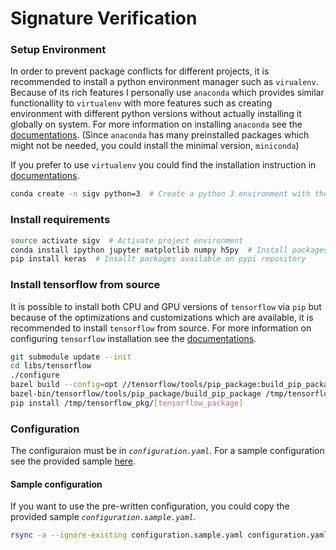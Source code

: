 Signature Verification
===

### Setup Environment
In order to prevent package conflicts for different projects, it is recommended to install a python environment manager 
such as `virualenv`. Because of its rich features I personally use `anaconda` which provides similar functionallity to 
`virtualenv` with more features such as creating environment with different python versions without actually installing 
it globally on system. For more information on installing `anaconda` see the [documentations][anaconda-doc]. (Since 
`anaconda` has many preinstalled packages which might not be needed, you could install the minimal version, `miniconda`)

If you prefer to use `virtualenv` you could find the installation instruction in [documentations][virtualenv-doc].

```bash
conda create -n sigv python=3  # Create a python 3 environment with the name of sigv
```

### Install requirements

```bash
source activate sigv  # Activate project environment
conda install ipython jupyter matplotlib numpy h5py  # Install packages available on conda repository
pip install keras  # Insallt packages available on pypi repository
```

### Install tensorflow from source
It is possible to install both CPU and GPU versions of `tensorflow` via `pip` but because of the optimizations and 
customizations which are available, it is recommended to install `tensorflow` from source. For more information on 
configuring `tensorflow` installation see the [documentations][tf-doc].

```bash
git submodule update --init
cd libs/tensorflow
./configure
bazel build --config=opt //tensorflow/tools/pip_package:build_pip_package
bazel-bin/tensorflow/tools/pip_package/build_pip_package /tmp/tensorflow_pkg
pip install /tmp/tensorflow_pkg/[tensorflow_package] 
```

### Configuration
The configuraion must be in _`configuration.yaml`_. For a sample configuration see the provided sample [here][sample-config]. 

#### Sample configuration
If you want to use the pre-written configuration, you could copy the provided sample _`configuration.sample.yaml`_.  

```bash
rsync -a --ignore-existing configuration.sample.yaml configuration.yaml
```

[tf-doc]: https://www.tensorflow.org/install/install_sources/
[anaconda-doc]: https://docs.continuum.io/anaconda/install/
[virtualenv-doc]: https://virtualenv.pypa.io/en/stable/installation/
[sample-config]: https://github.com/kahrabian/signature_verification/blob/master/configuration.sample.yaml